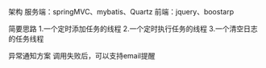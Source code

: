 架构
	服务端：springMVC、mybatis、Quartz
	前端：jquery、boostarp

简要思路
	1.一个定时添加任务的线程
	2.一个定时执行任务的线程
	3.一个清空日志的任务线程

异常通知方案
	调用失败后，可以支持email提醒